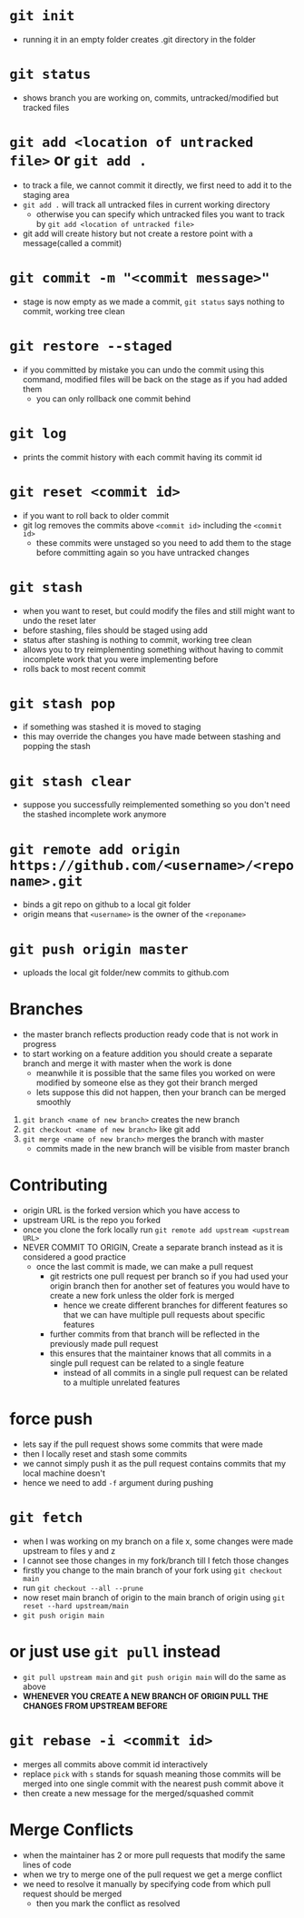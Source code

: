 # `git init`
- running it in an empty folder creates .git directory in the folder

# `git status`
- shows branch you are working on, commits, untracked/modified but tracked files

# `git add <location of untracked file>` or `git add .`
- to track a file, we cannot commit it directly, we first need to add it to the staging area
- `git add .` will track all untracked files in current working directory
	- otherwise you can specify which untracked files you want to track by `git add <location of untracked file>`
- git add will create history but not create a restore point with a message(called a commit)

# `git commit -m "<commit message>"`
- stage is now empty as we made a commit, `git status` says nothing to commit, working tree clean

# `git restore --staged`
- if you committed by mistake you can undo the commit using this command, modified files will be back on the stage as if you had added them
	- you can only rollback one commit behind

# `git log`
- prints the commit history with each commit having its commit id

# `git reset <commit id>`
- if you want to roll back to older commit 
- git log removes the commits above `<commit id>` including the `<commit id>`
	- these commits were unstaged so you need to add them to the stage before committing again so you have untracked changes

# `git stash`
- when you want to reset, but could modify the files and still might want to undo the reset later
- before stashing, files should be staged using add
- status after stashing is nothing to commit, working tree clean
- allows you to try reimplementing something without having to commit incomplete work that you were implementing before
- rolls back to most recent commit

# `git stash pop`
- if something was stashed it is moved to staging
- this may override the changes you have made between stashing and popping the stash

# `git stash clear`
-  suppose you successfully reimplemented something so you don't need the stashed incomplete work anymore 

# `git remote add origin https://github.com/<username>/<reponame>.git`
- binds a git repo on github to a local git folder
- origin means that `<username>` is the owner of the `<reponame>` 

# `git push origin master`
- uploads the local git folder/new commits to github.com 

# Branches
- the master branch reflects production ready code that is not work in progress
- to start working on a feature addition you should create a separate branch and merge it with master when the work is done
	- meanwhile it is possible that the same files you worked on were modified by someone else as they got their branch merged
	- lets suppose this did not happen, then your branch can be merged smoothly
1. `git branch <name of new branch>` creates the new branch
2. `git checkout <name of new branch>` like git add
3. `git merge <name of new branch>` merges the branch with master
	- commits made in the new branch will be visible from master branch

# Contributing
- origin URL is the forked version which you have access to
- upstream URL is the repo you forked
- once you clone the fork locally run `git remote add upstream <upstream URL>`
- NEVER COMMIT TO ORIGIN, Create a separate branch instead as it is considered a good practice
	- once the last commit is made, we can make a pull request
		- git restricts one pull request per branch so if you had used your origin branch then for another set of features you would have to create a new fork unless the older fork is merged
			- hence we create different branches for different features so that we can have multiple pull requests about specific features
		- further commits from that branch will be reflected in the previously made pull request
		- this ensures that the maintainer knows that all commits in a single pull request can be related to a single feature
			- instead of all commits in a single pull request can be related to a multiple unrelated features

# force push
- lets say if the pull request shows some commits that were made
- then I locally reset and stash some commits
- we cannot simply push it as the pull request contains commits that my local machine doesn't
- hence we need to add `-f` argument during pushing

# `git fetch`
- when I was working on my branch on a file x, some changes were made upstream to files y and z
- I cannot see those changes in my fork/branch till I fetch those changes
- firstly you change to the main branch of your fork using `git checkout main`
- run `git checkout --all --prune`
- now reset main branch of origin to the main branch of origin using `git reset --hard upstream/main`
- `git push origin main`
# or just use `git pull` instead
- `git pull upstream main` and `git push origin main` will do the same as above
- **WHENEVER YOU CREATE A NEW BRANCH OF ORIGIN PULL THE CHANGES FROM UPSTREAM BEFORE**

# `git rebase -i <commit id>`
- merges all commits above commit id interactively
- replace `pick` with `s` stands for squash meaning those commits will be merged into one single commit with the nearest push commit above it
- then create a new message for the merged/squashed commit

# Merge Conflicts
- when the maintainer has 2 or more pull requests that modify the same lines of code
- when we try to merge one of the pull request we get a merge conflict
- we need to resolve it manually by specifying code from which pull request should be merged
	- then you mark the conflict as resolved